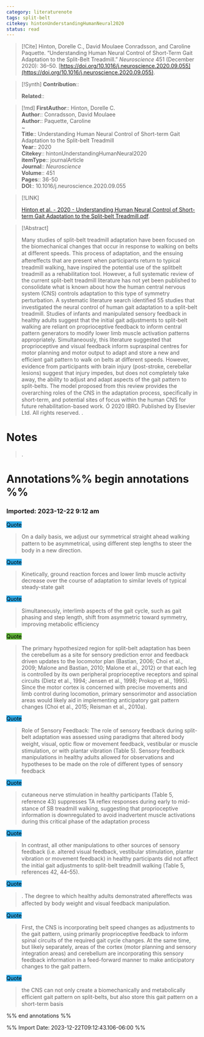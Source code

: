 ```yaml
---
category: literaturenote
tags: split-belt
citekey: hintonUnderstandingHumanNeural2020
status: read
---
```


> [!Cite]
> Hinton, Dorelle C., David Moulaee Conradsson, and Caroline Paquette. “Understanding Human Neural Control of Short-Term Gait Adaptation to the Split-Belt Treadmill.” _Neuroscience_ 451 (December 2020): 36–50. [https://doi.org/10.1016/j.neuroscience.2020.09.055](https://doi.org/10.1016/j.neuroscience.2020.09.055).

>[!Synth]
>**Contribution**:: 
>
>**Related**:: 
>

>[!md]
> **FirstAuthor**:: Hinton, Dorelle C.  
> **Author**:: Conradsson, David Moulaee  
> **Author**:: Paquette, Caroline  
~    
> **Title**:: Understanding Human Neural Control of Short-term Gait Adaptation to the Split-belt Treadmill  
> **Year**:: 2020   
> **Citekey**:: hintonUnderstandingHumanNeural2020  
> **itemType**:: journalArticle  
> **Journal**:: *Neuroscience*  
> **Volume**:: 451   
> **Pages**:: 36-50  
> **DOI**:: 10.1016/j.neuroscience.2020.09.055    

> [!LINK] 
>
>  [Hinton et al. - 2020 - Understanding Human Neural Control of Short-term Gait Adaptation to the Split-belt Treadmill.pdf](file://C:\Users\emzpe\Zotero\storage\M968HS6P\Hinton%20et%20al.%20-%202020%20-%20Understanding%20Human%20Neural%20Control%20of%20Short-term%20Gait%20Adaptation%20to%20the%20Split-belt%20Treadmill.pdf).

> [!Abstract]
>
> Many studies of split-belt treadmill adaptation have been focused on the biomechanical changes that occur in response to walking on belts at diﬀerent speeds. This process of adaptation, and the ensuing aftereﬀects that are present when participants return to typical treadmill walking, have inspired the potential use of the splitbelt treadmill as a rehabilitation tool. However, a full systematic review of the current split-belt treadmill literature has not yet been published to consolidate what is known about how the human central nervous system (CNS) controls adaptation to this type of symmetry perturbation. A systematic literature search identiﬁed 55 studies that investigated the neural control of human gait adaptation to a split-belt treadmill. Studies of infants and manipulated sensory feedback in healthy adults suggest that the initial gait adjustments to split-belt walking are reliant on proprioceptive feedback to inform central pattern generators to modify lower limb muscle activation patterns appropriately. Simultaneously, this literature suggested that proprioceptive and visual feedback inform supraspinal centres for motor planning and motor output to adapt and store a new and eﬃcient gait pattern to walk on belts at diﬀerent speeds. However, evidence from participants with brain injury (post-stroke, cerebellar lesions) suggest that injury impedes, but does not completely take away, the ability to adjust and adapt aspects of the gait pattern to split-belts. The model proposed from this review provides the overarching roles of the CNS in the adaptation process, speciﬁcally in short-term, and potential sites of focus within the human CNS for future rehabilitation-based work. Ó 2020 IBRO. Published by Elsevier Ltd. All rights reserved.
>.
> 
# Notes
>.


# Annotations%% begin annotations %%


### Imported: 2023-12-22 9:12 am



<mark style="background-color: #2ea8e5">Quote</mark>
> On a daily basis, we adjust our symmetrical straight ahead walking pattern to be asymmetrical, using diﬀerent step lengths to steer the body in a new direction.

<mark style="background-color: #2ea8e5">Quote</mark>
> Kinetically, ground reaction forces and lower limb muscle activity decrease over the course of adaptation to similar levels of typical steady-state gait

<mark style="background-color: #2ea8e5">Quote</mark>
> Simultaneously, interlimb aspects of the gait cycle, such as gait phasing and step length, shift from asymmetric toward symmetry, improving metabolic eﬃciency

<mark style="background-color: #5fb236">Quote</mark>
> The primary hypothesized region for split-belt adaptation has been the cerebellum as a site for sensory prediction error and feedback driven updates to the locomotor plan (Bastian, 2006; Choi et al., 2009; Malone and Bastian, 2010; Malone et al., 2012) or that each leg is controlled by its own peripheral proprioceptive receptors and spinal circuits (Dietz et al., 1994; Jensen et al., 1998; Prokop et al., 1995). Since the motor cortex is concerned with precise movements and limb control during locomotion, primary sensorimotor and association areas would likely aid in implementing anticipatory gait pattern changes (Choi et al., 2015; Reisman et al., 2010a).

<mark style="background-color: #2ea8e5">Quote</mark>
> Role of Sensory Feedback: The role of sensory feedback during split-belt adaptation was assessed using paradigms that altered body weight, visual, optic ﬂow or movement feedback, vestibular or muscle stimulation, or with plantar vibration (Table 5). Sensory feedback manipulations in healthy adults allowed for observations and hypotheses to be made on the role of diﬀerent types of sensory feedback

<mark style="background-color: #2ea8e5">Quote</mark>
> cutaneous nerve stimulation in healthy participants (Table 5, reference 43) suppresses TA reﬂex responses during early to mid-stance of SB treadmill walking, suggesting that proprioceptive information is downregulated to avoid inadvertent muscle activations during this critical phase of the adaptation process

<mark style="background-color: #2ea8e5">Quote</mark>
> In contrast, all other manipulations to other sources of sensory feedback (i.e. altered visual feedback, vestibular stimulation, plantar vibration or movement feedback) in healthy participants did not aﬀect the initial gait adjustments to split-belt treadmill walking (Table 5, references 42, 44–55).

<mark style="background-color: #2ea8e5">Quote</mark>
> . The degree to which healthy adults demonstrated aftereﬀects was aﬀected by body weight and visual feedback manipulation.

<mark style="background-color: #2ea8e5">Quote</mark>
> First, the CNS is incorporating belt speed changes as adjustments to the gait pattern, using primarily proprioceptive feedback to inform spinal circuits of the required gait cycle changes. At the same time, but likely separately, areas of the cortex (motor planning and sensory integration areas) and cerebellum are incorporating this sensory feedback information in a feed-forward manner to make anticipatory changes to the gait pattern.

<mark style="background-color: #2ea8e5">Quote</mark>
> the CNS can not only create a biomechanically and metabolically eﬃcient gait pattern on split-belts, but also store this gait pattern on a short-term basis


%% end annotations %%

%% Import Date: 2023-12-22T09:12:43.106-06:00 %%
